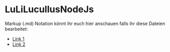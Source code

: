 # LuLiLucullusNodeJs

Markup (.md) Notation könnt ihr euch hier anschauen falls ihr diese Dateien bearbeitet:  
* [Link 1](https://www.rstudio.com/wp-content/uploads/2015/02/rmarkdown-cheatsheet.pdf)  
* [Link 2](https://github.com/adam-p/markdown-here/wiki/Markdown-Cheatsheet)
